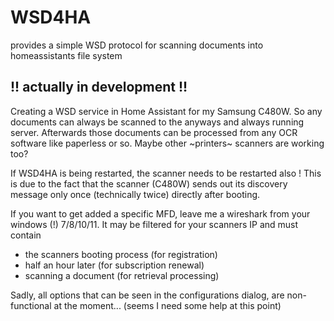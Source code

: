 # WSD4HA
provides a simple WSD protocol for scanning documents into homeassistants file system


## **!! actually in development !!**

Creating a WSD service in Home Assistant for my Samsung C480W.
So any documents can always be scanned to the anyways and always running server. Afterwards those documents can be processed from any OCR software like paperless or so. Maybe other ~printers~ scanners are working too?

If WSD4HA is being restarted, the scanner needs to be restarted also ! This is due to the fact that the scanner (C480W) sends out its discovery message only once (technically twice) directly after booting.

If you want to get added a specific MFD, leave me a wireshark from your windows (!) 7/8/10/11. It may be filtered for your scanners IP and must contain
- the scanners booting process (for registration)
- half an hour later (for subscription renewal)
- scanning a document (for retrieval processing)

Sadly, all options that can be seen in the configurations dialog, are non-functional at the moment... (seems I need some help at this point)
